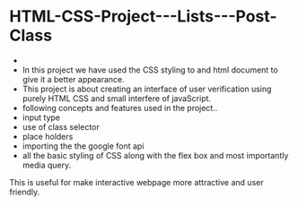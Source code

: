 # HTML-CSS-Project---Lists---Post-Class
* 
* In this project we have used the CSS styling to and html document to give it a better appearance.
* This project is about creating an interface of user verification using purely HTML CSS and small interfere of javaScript.
* following concepts and features used in the project..
* input type 
* use of class selector
* place holders
* importing the the google font api
* all the basic styling of CSS along with the flex box and most importantly media query.

This is useful for make interactive webpage more attractive and user friendly.
